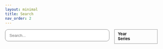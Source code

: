 ```yaml
---
layout: minimal
title: Search
nav_order: 2
---
```


<!-- https://jekyllrb.com/tutorials/csv-to-table/ -->
<!-- https://github.com/christian-fei/Simple-Jekyll-Search -->

<div id="search-container">

<div style="display:flex">

<div style="width: 70%; padding-right: 1em">

<input style="width: 100%; height: 40px; border-radius: 10px; border: solid 1px gray; margin-bottom: 1em; padding-left: 1em; padding-right: 1em" type="text" id="search-inputt" placeholder="Search...">

<div style="display:grid; grid-template-columns: 1fr 1fr 1fr;" id="results-container">

<!-- This is where results are automatically filled -->

</div>
</div>

<div style="width: 30%; font-size: small">
<fieldset>
<div id="yearsFilters">
<b>Year</b><br>
</div>
<div id="seriesFilters">
<b>Series</b><br>
</div>
</fieldset>
</div>

</div>

</div>

<!-- Script pointing to search-script.js -->
<script src="assets/javascript/search-script.js" type="text/javascript"></script>
<script src="assets/javascript/jquery.js"></script>

<script>
var json = "";
$.getJSON('data.json', function(obj) {
    json = obj;
});

var search = "";
$.getJSON('search.json', function(obj) {
    search = obj;
});

function getProperty(title, prop) {
  return json[title][prop];    
}

var title = "";

var sjs = SimpleJekyllSearch({
  searchInput: document.getElementById('search-inputt'),
  resultsContainer: document.getElementById('results-container'),
  json: "search.json",
  noResultsText: 'No result found!',
  limit: 30,
  fuzzy: true,
  searchResultTemplate: '<!--{title}-->
  <div style="background-color: #ABBAEA; padding: 10px; border-radius: 10px; margin: 5px; height: auto">
    <img src="https://learn.scds.ca/dmds22-23/assets/img/3DPPoster.png">
    <a href="{url}" style="margin-top: 5px; font-family: Arial; font-size: 18px !important; line-height: 1.25; display:block">{title}</a>
    <p style="margin: 0px; font-family: Arial; font-size: 13px"> {series} - {year} </p>
  </div>
  ',
  templateMiddleware: function(prop, value, template) {
    if (prop === 'title') {
      title = value;
    }

    if (prop === 'tags') {
      var strr = "";
      function createHTMLTag(tag) { return `<p class="label">${tag}</p>`;}
      function createTag(tag) { strr = strr.concat(" ", createHTMLTag(tag));  }
      value = value.split(", ");
      value.forEach(createTag);
      const regex = /\*/i;
      return strr;
    }

    if (prop === 'url' || prop === 'description' || prop === 'year' || prop === 'series') {
      return getProperty(title, prop);
    }
  }
})
</script>
